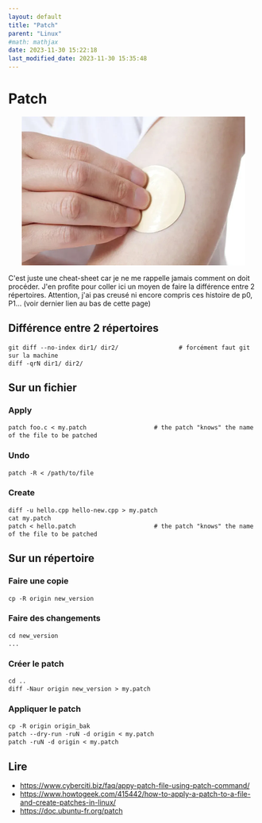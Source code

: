 ```yaml
---
layout: default
title: "Patch"
parent: "Linux"
#math: mathjax
date: 2023-11-30 15:22:18
last_modified_date: 2023-11-30 15:35:48
---
```


# Patch

<div align="center">
<img src="./assets/image-38.webp" width=450 alt="" loading="lazy"/>
</div>

C'est juste une cheat-sheet car je ne me rappelle jamais comment on doit procéder. J'en profite pour coller ici un moyen de faire la différence entre 2 répertoires.
Attention, j'ai pas creusé ni encore compris ces histoire de p0, P1... (voir dernier lien au bas de cette page)

## Différence entre 2 répertoires

```
git diff --no-index dir1/ dir2/                 # forcément faut git sur la machine
diff -qrN dir1/ dir2/
```




## Sur un fichier

### Apply

```
patch foo.c < my.patch                   # the patch "knows" the name of the file to be patched
```
### Undo

```
patch -R < /path/to/file
```
### Create

```
diff -u hello.cpp hello-new.cpp > my.patch
cat my.patch
patch < hello.patch                      # the patch "knows" the name of the file to be patched
```




## Sur un répertoire

### Faire une copie

```
cp -R origin new_version
```
### Faire des changements

```
cd new_version
...
```
### Créer le patch

```
cd ..
diff -Naur origin new_version > my.patch
```
### Appliquer le patch

```
cp -R origin origin_bak
patch --dry-run -ruN -d origin < my.patch
patch -ruN -d origin < my.patch
```



## Lire

* <https://www.cyberciti.biz/faq/appy-patch-file-using-patch-command/>
* <https://www.howtogeek.com/415442/how-to-apply-a-patch-to-a-file-and-create-patches-in-linux/>
* <https://doc.ubuntu-fr.org/patch>

